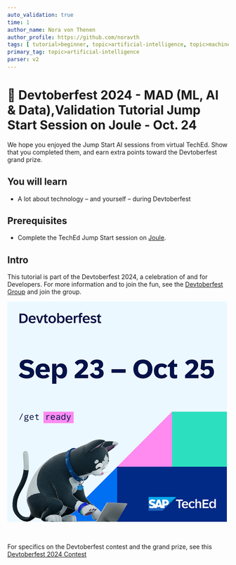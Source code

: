 ```yaml
---
auto_validation: true
time: 1
author_name: Nora von Thenen
author_profile: https://github.com/noravth
tags: [ tutorial>beginner, topic>artificial-intelligence, topic>machine-learning ]
primary_tag: topic>artificial-intelligence
parser: v2
---
```


# 🔵 Devtoberfest 2024 - MAD (ML, AI & Data),Validation Tutorial Jump Start Session on Joule - Oct. 24
<!-- description --> We hope you enjoyed the Jump Start AI sessions from virtual TechEd. Show that you completed them, and earn extra points toward the Devtoberfest grand prize.

## You will learn
- A lot about technology – and yourself – during Devtoberfest

## Prerequisites
- Complete the TechEd Jump Start session on [Joule](https://www.sap.com/events/teched/virtual/flow/sap/te24/catalog/page/catalog/session/1722557682396001fuAf).

## Intro
This tutorial is part of the Devtoberfest 2024, a celebration of and for Developers. For more information and to join the fun, see the [Devtoberfest Group](https://groups.community.sap.com/t5/devtoberfest/gh-p/Devtoberfest) and join the group.

![Devtoberfest](promo-image-kasimir-square.png)

&nbsp;

For specifics on the Devtoberfest contest and the grand prize, see this [Devtoberfest 2024 Contest](https://community.sap.com/t5/devtoberfest-blog-posts/devtoberfest-2024-contest/ba-p/13781593)

